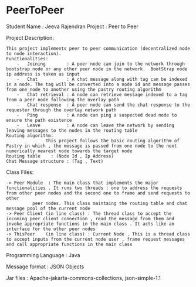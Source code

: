# PeerToPeer

Student Name : Jeeva Rajendran
Project : Peer to Peer 

Project Description:

	This project implements peer to peer communication (decentralized node to node interaction).
	Functionalities:
		-	Joining        : A peer node can join to the network through bootstrap node or any other peer node in the network.  BootStrap node ip address is taken as input
		- 	Chat           : A chat message along with tag can be indexed in a node. The tag will be converted into a node id and message passes from one node to another using the pastry routing algorithm
		- 	Chat retrieval : A node can retrieve message indexed to a tag from a peer node following the overlay path
		- 	Chat response  : A peer node can send the chat response to the requester through the overlay network path
		- 	Ping           : A node can ping a suspected dead node to ensure the path existence  
		- 	Leave          : A node can leave the network by sending leaving messages to the nodes in the routing table
	Routing algorithm:
		           This project follows the basic routing algorithm of Pastry in which , the message is passed from one node to the next numerically nearest node towards the target node
	Routing table    : (Node Id , Ip Address)
	Chat Message structure : (Tag , Text)
 

Class Files:

	-> Peer Module  : The main class that implements the major functionalities . It runs two threads : one to address the requests from other peer nodes and the second one to frame and send requests to other 
			  peer nodes. This class maintaing the routing table and chat message pool of the current node
	-> Peer Client (in line class) : The thread class to accept the incoming peer client connection , read the message from them and invoke appropriate functions in the main class . It acts like an interface for the other peer nodes
	-> ThisPeer    (in line class) : Current Node . This is a thread class to accept inputs from the current node user , frame request messages and call appropriate functions in the main class

Programming Language : Java

Message format : JSON Objects

Jar files : Apache-jakarta-commons-collections, json-simple-1.1

 



